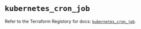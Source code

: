 # `kubernetes_cron_job`

Refer to the Terraform Registory for docs: [`kubernetes_cron_job`](https://registry.terraform.io/providers/hashicorp/kubernetes/2.25.2/docs/resources/cron_job).
